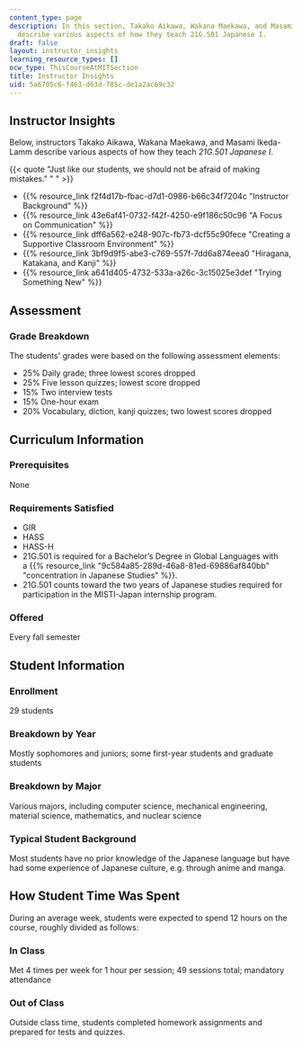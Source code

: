 ```yaml
---
content_type: page
description: In this section, Takako Aikawa, Wakana Maekawa, and Masami Ikeda-Lamm
  describe various aspects of how they teach 21G.501 Japanese I.
draft: false
layout: instructor_insights
learning_resource_types: []
ocw_type: ThisCourseAtMITSection
title: Instructor Insights
uid: 5a6705c6-f463-d63d-785c-de1a2ac69c32
---
```

## Instructor Insights

Below, instructors Takako Aikawa, Wakana Maekawa, and Masami Ikeda-Lamm describe various aspects of how they teach _21G.501 Japanese I_.

{{< quote "Just like our students, we should not be afraid of making mistakes." "&nbsp;" >}}

- {{% resource_link f2f4d17b-fbac-d7d1-0986-b66c34f7204c "Instructor Background" %}}
- {{% resource_link 43e6af41-0732-f42f-4250-e9f186c50c96 "A Focus on Communication" %}}
- {{% resource_link dff6a562-e248-907c-fb73-dcf55c90fece "Creating a Supportive Classroom Environment" %}}
- {{% resource_link 3bf9d9f5-abe3-c769-557f-7dd6a874eea0 "Hiragana, Katakana, and Kanji" %}}
- {{% resource_link a641d405-4732-533a-a26c-3c15025e3def "Trying Something New" %}}

## Assessment

### Grade Breakdown

The students' grades were based on the following assessment elements:

- 25% Daily grade; three lowest scores dropped
- 25% Five lesson quizzes; lowest score dropped
- 15% Two interview tests
- 15% One-hour exam
- 20% Vocabulary, diction, kanji quizzes; two lowest scores dropped

## Curriculum Information

### Prerequisites

None

### Requirements Satisfied

- GIR
- HASS
- HASS-H
- 21G.501 is required for a Bachelor’s Degree in Global Languages with a {{% resource_link "9c584a85-289d-46a8-81ed-69886af840bb" "concentration in Japanese Studies" %}}.
- 21G.501 counts toward the two years of Japanese studies required for participation in the MISTI-Japan internship program.

### Offered

Every fall semester

## Student Information

### Enrollment

29 students

### Breakdown by Year

Mostly sophomores and juniors; some first-year students and graduate students

### Breakdown by Major

Various majors, including computer science, mechanical engineering, material science, mathematics, and nuclear science

### Typical Student Background

Most students have no prior knowledge of the Japanese language but have had some experience of Japanese culture, e.g. through anime and manga.

## How Student Time Was Spent

During an average week, students were expected to spend 12 hours on the course, roughly divided as follows:

### In Class

Met 4 times per week for 1 hour per session; 49 sessions total; mandatory attendance

### Out of Class

Outside class time, students completed homework assignments and prepared for tests and quizzes.